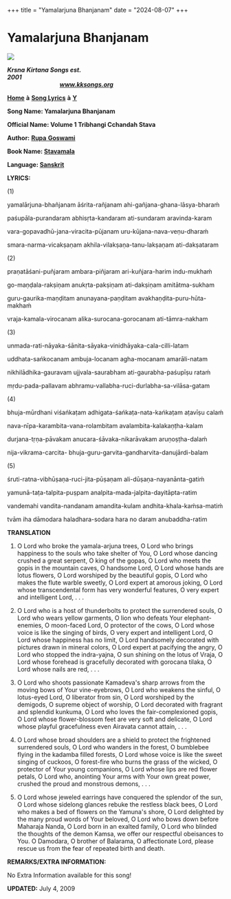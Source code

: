 +++
title = "Yamalarjuna Bhanjanam"
date = "2024-08-07"
+++

# Yamalarjuna Bhanjanam
**[![](http://kksongs.org/image_files/image002.jpg)](http://kksongs.org/)**

**_Krsna_** **_Kirtana Songs est. 2001_**                                                                                                                                                      **_www.kksongs.org_**

**[Home](http://kksongs.org/)** **à** **[Song Lyrics](http://kksongs.org/lyrics.html)** **à** **[Y](http://kksongs.org/songs/song_y.html)**

**Song Name: Yamalarjuna Bhanjanam**

**Official Name: Volume 1 Tribhangi Cchandah Stava**

**Author:** [**Rupa** **Goswami**](http://kksongs.org/authors/list/rupa.html)

**Book Name: [Stavamala](http://kksongs.org/authors/stavamala.html)**

**Language: [Sanskrit](http://kksongs.org/language/list/sanskrit.html)**

**LYRICS:**

(1)

yamalārjuna-bhañjanam āśrita-rañjanam ahi-gañjana-ghana-lāsya-bharaḿ

paśupāla-purandaram abhisṛta-kandaram ati-sundaram aravinda-karam

vara-gopavadhū-jana-viracita-pūjanam uru-kūjana-nava-veṇu-dharaḿ

smara-narma-vicakṣaṇam akhila-vilakṣaṇa-tanu-lakṣaṇam ati-dakṣataram

(2)

praṇatāśani-puñjaram ambara-piñjaram ari-kuñjara-harim indu-mukhaḿ

go-maṇḍala-rakṣiṇam anukṛta-pakṣiṇam ati-dakṣiṇam amitātma-sukham

guru-gaurika-maṇḍitam anunayana-paṇḍitam avakhaṇḍita-puru-hūta-makhaḿ

vraja-kamala-virocanam alika-surocana-gorocanam ati-tāmra-nakham

(3)

unmada-rati-nāyaka-śānita-sāyaka-vinidhāyaka-cala-cilli-latam

uddhata-sańkocanam ambuja-locanam agha-mocanam amarāli-natam

nikhilādhika-gauravam ujjvala-saurabham ati-gaurabha-paśupīṣu rataḿ

mṛdu-pada-pallavam abhramu-vallabha-ruci-durlabha-sa-vilāsa-gatam

(4)

bhuja-mūrdhani viśańkaṭam adhigata-śańkaṭa-nata-kańkaṭam aṭavīṣu calaḿ

nava-nīpa-karambita-vana-rolambitam avalambita-kalakaṇṭha-kalam

durjana-tṛṇa-pāvakam anucara-śāvaka-nikarāvakam aruṇoṣṭha-dalaḿ

nija-vikrama-carcita\- bhuja-guru-garvita-gandharvita-danujārdi-balam

(5)

śruti-ratna-vibhūṣaṇa-ruci-jita-pūṣaṇam ali-dūṣaṇa-nayanānta-gatiḿ

yamunā-taṭa-talpita-puṣpam analpita-mada-jalpita-dayitāpta-ratim

vandemahi vandita-nandanam amandita-kulam andhita-khala-kaḿsa-matiḿ

tvām iha dāmodara haladhara-sodara hara no daram anubaddha-ratim

**TRANSLATION**

1) O Lord who broke the yamala-arjuna trees, O Lord who brings happiness to the souls who take shelter of You, O Lord whose dancing crushed a great serpent, O king of the gopas, O Lord who meets the gopis in the mountain caves, O handsome Lord, O Lord whose hands are lotus flowers, O Lord worshiped by the beautiful gopis, O Lord who makes the flute warble sweetly, O Lord expert at amorous joking, O Lord whose transcendental form has very wonderful features, O very expert and intelligent Lord, . . .

2) O Lord who is a host of thunderbolts to protect the surrendered souls, O Lord who wears yellow garments, O lion who defeats Your elephant-enemies, O moon-faced Lord, O protector of the cows, O Lord whose voice is like the singing of birds, O very expert and intelligent Lord, O Lord whose happiness has no limit, O Lord handsomely decorated with pictures drawn in mineral colors, O Lord expert at pacifying the angry, O Lord who stopped the indra-yajna, O sun shining on the lotus of Vraja, O Lord whose forehead is gracefully decorated with gorocana tilaka, O Lord whose nails are red, . . .

3) O Lord who shoots passionate Kamadeva's sharp arrows from the moving bows of Your vine-eyebrows, O Lord who weakens the sinful, O lotus-eyed Lord, O liberator from sin, O Lord worshiped by the demigods, O supreme object of worship, O Lord decorated with fragrant and splendid kunkuma, O Lord who loves the fair-complexioned gopis, O Lord whose flower-blossom feet are very soft and delicate, O Lord whose playful gracefulness even Airavata cannot attain, . . .  

4) O Lord whose broad shoulders are a shield to protect the frightened surrendered souls, O Lord who wanders in the forest, O bumblebee flying in the kadamba filled forests, O Lord whose voice is like the sweet singing of cuckoos, O forest-fire who burns the grass of the wicked, O protector of Your young companions, O Lord whose lips are red flower petals, O Lord who, anointing Your arms with Your own great power, crushed the proud and monstrous demons, . . . 

5) O Lord whose jeweled earrings have conquered the splendor of the sun, O Lord whose sidelong glances rebuke the restless black bees, O Lord who makes a bed of flowers on the Yamuna's shore, O Lord delighted by the many proud words of Your beloved, O Lord who bows down before Maharaja Nanda, O Lord born in an exalted family, O Lord who blinded the thoughts of the demon Kamsa, we offer our respectful obeisances to You. O Damodara, O brother of Balarama, O affectionate Lord, please rescue us from the fear of repeated birth and death.

**REMARKS/EXTRA INFORMATION:**

No Extra Information available for this song!

**UPDATED:** July 4, 2009